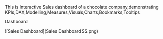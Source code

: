 This is Interactive Sales dashboard of a chocolate company,demonstrating KPIs,DAX,Modelling,Measures,Visuals,Charts,Bookmarks,Tooltips

Dashboard

![Sales Dashboard](Sales Dashboard SS.png)

